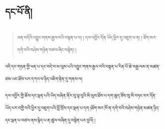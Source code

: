 # དང་པོ་ནི།  


> ཕན་བདེའི་འབྱུང་གནས་རྒྱལ་བའི་བསྟན་པ་ལ། །
> དལ་འབྱོར་དོན་ཡོད་ཕྱིར་དུ་འཇུག་པ་ན། །
> ཐོག་མར་དགེ་བའི་བཤེས་གཉེན་བཙལ་ཞིང་བསྟེན། ། 

འདི་དང་གཏན་གྱི་ཕན་པ་དང་བདེ་བ་མ་ལུས་པའི་འབྱུང་གནས་རྒྱལ་བའི་བསྟན་པ་རིན་པོ་ཆེ་བརྒྱ་ལམ་ན་མཚན་ཙམ་ཡང་ཐོས་པར་དཀའ་བ་ཉིད་འཇིག་རྟེན་དུ་གནས་ལ།
 
དལ་འབྱོར་གྱི་ཆོས་དང་ལྡན་པའི་ཡིད་བཞིན་ནོར་བུ་ལྟ་བུའི་མི་ལུས་ཐོབ་པ་དག་ཆུད་ཟོས་སུ་མི་བཏང་བར་དོན་ཡོད་པར་བགྱི་བའི་ཕྱིར་དུ་འཇུག་པའི་བློ་གྲོས་དང་ལྡན་པ་དག །ཐོག་མར་ཁོ་ན་དགེ་བའི་བཤེས་གཉེན་མཚན་ཉིད་དང་ལྡན་པ་བཙལ་ནས་རྙེད་པ་ན་ཚུལ་བཞིན་དུ་བསྟེན་པར་བྱའོ། །



